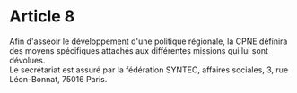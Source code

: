 # Article 8

  
 Afin d'asseoir le développement d'une politique régionale, la CPNE définira des moyens spécifiques attachés aux différentes missions qui lui sont dévolues.  
 Le secrétariat est assuré par la fédération SYNTEC, affaires sociales, 3, rue Léon-Bonnat, 75016 Paris.

